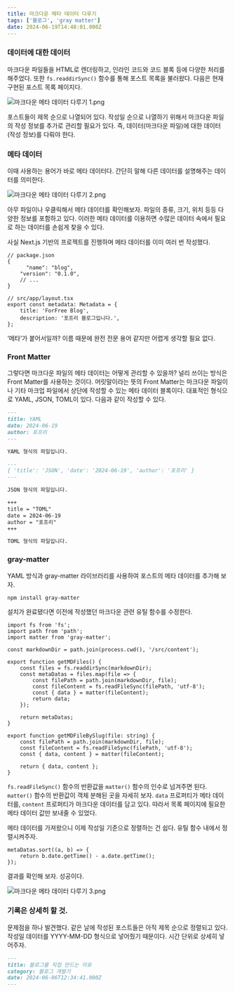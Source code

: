 ```yaml
---
title: 마크다운 메타 데이터 다루기
tags: ['블로그', 'gray matter']
date: 2024-06-19T14:48:01.000Z
---
```


### 데이터에 대한 데이터

마크다운 파일들을 HTML로 렌더링하고, 인라인 코드와 코드 블록 등에 다양한 처리를 해주었다. 또한 `fs.readdirSync()` 함수를 통해 포스트 목록을 불러왔다. 다음은 현재 구현된 포스트 목록 페이지다.

![마크다운 메타 데이터 다루기 1.png](/image/마크다운%20메타%20데이터%20다루기%201.png)

포스트들이 제목 순으로 나열되어 있다. 작성일 순으로 나열하기 위해서 마크다운 파일의 작성 정보를 추가로 관리할 필요가 있다. 즉, 데이터(마크다운 파일)에 대한 데이터(작성 정보)를 다뤄야 한다.

### 메타 데이터

이때 사용하는 용어가 바로 메타 데이터다. 간단히 말해 다른 데이터를 설명해주는 데이터를 의미한다.

![마크다운 메타 데이터 다루기 2.png](/image/마크다운%20메타%20데이터%20다루기%202.png)

아무 파일이나 우클릭해서 메타 데이터를 확인해보자. 파일의 종류, 크기, 위치 등등 다양한 정보를 포함하고 있다. 이러한 메타 데이터를 이용하면 수많은 데이터 속에서 필요로 하는 데이터를 손쉽게 찾을 수 있다.

사실 Next.js 기반의 프로젝트를 진행하며 메타 데이터를 이미 여러 번 작성했다.

```tsx
// package.json
{
	  "name": "blog",
    "version": "0.1.0",
    // ...
}

// src/app/layout.tsx
export const metadata: Metadata = {
    title: 'ForFree Blog',
    description: '포프리 블로그입니다.',
};
```

‘메타’가 붙어서일까? 이름 때문에 완전 전문 용어 같지만 어렵게 생각할 필요 없다.

### Front Matter

그렇다면 마크다운 파일의 메타 데이터는 어떻게 관리할 수 있을까? 널리 쓰이는 방식은 Front Matter를 사용하는 것이다. 머릿말이라는 뜻의 Front Matter는 마크다운 파일이나 기타 마크업 파일에서 상단에 작성할 수 있는 메타 데이터 블록이다. 대표적인 형식으로 YAML, JSON, TOML이 있다. 다음과 같이 작성할 수 있다.

```md
---
title: YAML
date: 2024-06-19
author: 포프리
---

YAML 형식의 파일입니다.
```

```md
---
{ 'title': 'JSON', 'date': '2024-06-19', 'author': '포프리' }
---

JSON 형식의 파일입니다.
```

```md
+++
title = "TOML"
date = 2024-06-19
author = "포프리"
+++

TOML 형식의 파일입니다.
```

### gray-matter

YAML 방식과 gray-matter 라이브러리를 사용하여 포스트의 메타 데이터를 추가해 보자.

```shell
npm install gray-matter
```

설치가 완료됐다면 이전에 작성했던 마크다운 관련 유틸 함수를 수정한다.

```tsx
import fs from 'fs';
import path from 'path';
import matter from 'gray-matter';

const markdownDir = path.join(process.cwd(), '/src/content');

export function getMDFiles() {
    const files = fs.readdirSync(markdownDir);
    const metaDatas = files.map(file => {
        const filePath = path.join(markdownDir, file);
        const fileContent = fs.readFileSync(filePath, 'utf-8');
        const { data } = matter(fileContent);
        return data;
    });

    return metaDatas;
}

export function getMDFileBySlug(file: string) {
    const filePath = path.join(markdownDir, file);
    const fileContent = fs.readFileSync(filePath, 'utf-8');
    const { data, content } = matter(fileContent);

    return { data, content };
}
```

`fs.readFileSync()` 함수의 반환값을 `matter()` 함수의 인수로 넘겨주면 된다. `matter()` 함수의 반환값이 객체 분해된 곳을 자세히 보자. `data` 프로퍼티가 메타 데이터를, `content` 프로퍼티가 마크다운 데이터를 담고 있다. 따라서 목록 페이지에 필요한 메타 데이터 값만 보내줄 수 있었다.

메타 데이터를 가져왔으니 이제 작성일 기준으로 정렬하는 건 쉽다. 유틸 함수 내에서 정렬시켜주자.

```tsx
metaDatas.sort((a, b) => {
    return b.date.getTime() - a.date.getTime();
});
```

결과를 확인해 보자. 성공이다.

![마크다운 메타 데이터 다루기 3.png](/image/마크다운%20메타%20데이터%20다루기%203.png)

### 기록은 상세히 할 것.

문제점을 하나 발견했다. 같은 날에 작성된 포스트들은 아직 제목 순으로 정렬되고 있다. 작성일 데이터를 YYYY-MM-DD 형식으로 넣어줬기 때문이다. 시간 단위로 상세히 넣어주자.

```markdown
---
title: 블로그를 직접 만드는 이유
category: 블로그 개발기
date: 2024-06-06T12:34:41.000Z
---
```
